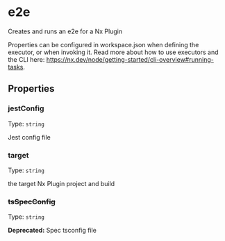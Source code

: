 # e2e

Creates and runs an e2e for a Nx Plugin

Properties can be configured in workspace.json when defining the executor, or when invoking it.
Read more about how to use executors and the CLI here: https://nx.dev/node/getting-started/cli-overview#running-tasks.

## Properties

### jestConfig

Type: `string`

Jest config file

### target

Type: `string`

the target Nx Plugin project and build

### ~~tsSpecConfig~~

Type: `string`

**Deprecated:** Spec tsconfig file
